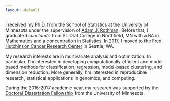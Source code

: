 ```yaml
---
layout: default
---
```


I received my Ph.D. from the [School of Statistics](http://stat.umn.edu) at the University of Minnesota under the supervision of [Adam J. Rothman](http://users.stat.umn.edu/~arothman). Before that, I graduated *cum laude* from St. Olaf College in Northfield, MN with a BA in Mathematics and a concentration in Statistics. In 2017, I moved to the [Fred Hutchinson Cancer Research Center](https://www.fredhutch.org/en.html) in Seattle, WA. 

My research interests are in multivariate analysis and optimization. In particular, I'm interested in developing  computationally efficient and model-based methods for classification, regression, model-based clustering, and dimension reduction. More generally, I'm interested in reproducible research, statistical applications in genomics, and computing. 

During the 2016-2017 academic year, my research was supported by the [Doctoral Dissertation Fellowship](https://www.grad.umn.edu/funding-tuition-fellowships-grants/ddf) from the University of Minnesota. 
